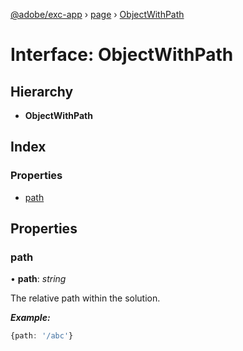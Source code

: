 [@adobe/exc-app](../README.md) › [page](../modules/page.md) › [ObjectWithPath](page.objectwithpath.md)

# Interface: ObjectWithPath

## Hierarchy

* **ObjectWithPath**

## Index

### Properties

* [path](page.objectwithpath.md#path)

## Properties

###  path

• **path**: *string*

The relative path within the solution.

***Example:***

```typescript
{path: '/abc'}
```

